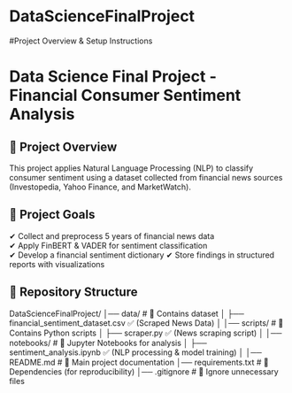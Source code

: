 # DataScienceFinalProject
#Project Overview & Setup Instructions
# Data Science Final Project - Financial Consumer Sentiment Analysis

## 📌 Project Overview
This project applies Natural Language Processing (NLP) to classify consumer sentiment using a dataset collected from financial news sources (Investopedia, Yahoo Finance, and MarketWatch).

## 🔹 Project Goals
✔ Collect and preprocess 5 years of financial news data  
✔ Apply FinBERT & VADER for sentiment classification  
✔ Develop a financial sentiment dictionary 
✔ Store findings in structured reports with visualizations 

## 🔹 Repository Structure
DataScienceFinalProject/
│── data/                  # 📂 Contains dataset
│   ├── financial_sentiment_dataset.csv  ✅ (Scraped News Data)
│
│── scripts/               # 📂 Contains Python scripts
│   ├── scraper.py         ✅ (News scraping script)
│
│── notebooks/             # 📂 Jupyter Notebooks for analysis
│   ├── sentiment_analysis.ipynb  ✅ (NLP processing & model training)
│
│── README.md              # 📄 Main project documentation
│── requirements.txt       # 📄 Dependencies (for reproducibility)
│── .gitignore             # 📄 Ignore unnecessary files
